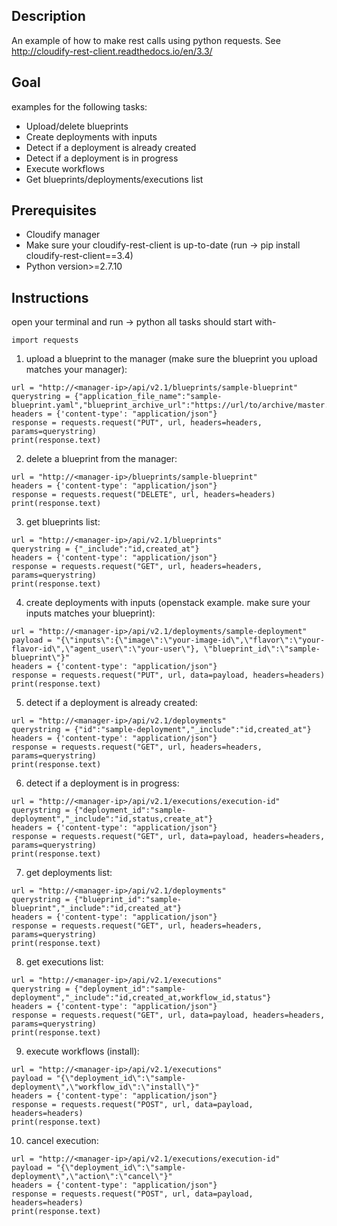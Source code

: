 ## Description ##

An example of how to make rest calls using python requests.
See http://cloudify-rest-client.readthedocs.io/en/3.3/

## Goal ##

examples for the following tasks:
+ Upload/delete blueprints
+ Create deployments with inputs
+ Detect if a deployment is already created
+ Detect if a deployment is in progress
+ Execute workflows
+ Get blueprints/deployments/executions list

## Prerequisites ##

+ Cloudify manager
+ Make sure your cloudify-rest-client is up-to-date (run -> pip install cloudify-rest-client==3.4)
+ Python version>=2.7.10

## Instructions ##

open your terminal and run -> python
all tasks should start with-
```
import requests
```

1) upload a blueprint to the manager (make sure the blueprint you upload matches your manager):
```
url = "http://<manager-ip>/api/v2.1/blueprints/sample-blueprint"
querystring = {"application_file_name":"sample-blueprint.yaml","blueprint_archive_url":"https://url/to/archive/master.zip"}
headers = {'content-type': "application/json"}
response = requests.request("PUT", url, headers=headers, params=querystring)
print(response.text)
```

2) delete a blueprint from the manager:
```
url = "http://<manager-ip>/blueprints/sample-blueprint"
headers = {'content-type': "application/json"}
response = requests.request("DELETE", url, headers=headers)
print(response.text)
```

3) get blueprints list:
```
url = "http://<manager-ip>/api/v2.1/blueprints"
querystring = {"_include":"id,created_at"}
headers = {'content-type': "application/json"}
response = requests.request("GET", url, headers=headers, params=querystring)
print(response.text)
```

4) create deployments with inputs (openstack example. make sure your inputs matches your blueprint):
```
url = "http://<manager-ip>/api/v2.1/deployments/sample-deployment"
payload = "{\"inputs\":{\"image\":\"your-image-id\",\"flavor\":\"your-flavor-id\",\"agent_user\":\"your-user\"}, \"blueprint_id\":\"sample-blueprint\"}"
headers = {'content-type': "application/json"}
response = requests.request("PUT", url, data=payload, headers=headers)
print(response.text)
```

5) detect if a deployment is already created:

```
url = "http://<manager-ip>/api/v2.1/deployments"
querystring = {"id":"sample-deployment","_include":"id,created_at"}
headers = {'content-type': "application/json"}
response = requests.request("GET", url, headers=headers, params=querystring)
print(response.text)
```

6) detect if a deployment is in progress:

```
url = "http://<manager-ip>/api/v2.1/executions/execution-id"
querystring = {"deployment_id":"sample-deployment","_include":"id,status,create_at"}
headers = {'content-type': "application/json"}
response = requests.request("GET", url, data=payload, headers=headers, params=querystring)
print(response.text)
```

7) get deployments list:
```
url = "http://<manager-ip>/api/v2.1/deployments"
querystring = {"blueprint_id":"sample-blueprint","_include":"id,created_at"}
headers = {'content-type': "application/json"}
response = requests.request("GET", url, headers=headers, params=querystring)
print(response.text)
```

8) get executions list:
```
url = "http://<manager-ip>/api/v2.1/executions"
querystring = {"deployment_id":"sample-deployment","_include":"id,created_at,workflow_id,status"}
headers = {'content-type': "application/json"}
response = requests.request("GET", url, data=payload, headers=headers, params=querystring)
print(response.text)
```

9) execute workflows (install):
```
url = "http://<manager-ip>/api/v2.1/executions"
payload = "{\"deployment_id\":\"sample-deployment\",\"workflow_id\":\"install\"}"
headers = {'content-type': "application/json"}
response = requests.request("POST", url, data=payload, headers=headers)
print(response.text)
```

10) cancel execution:
```
url = "http://<manager-ip>/api/v2.1/executions/execution-id"
payload = "{\"deployment_id\":\"sample-deployment\",\"action\":\"cancel\"}"
headers = {'content-type': "application/json"}
response = requests.request("POST", url, data=payload, headers=headers)
print(response.text)
```